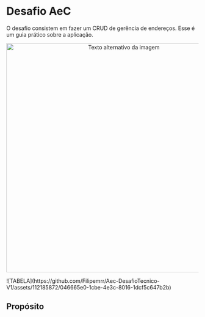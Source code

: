 # Desafio AeC 
O desafio consistem em fazer um CRUD de gerência de endereços. Esse é um guia prático sobre a aplicação.

<p align="center">
  <img src="/gif.gif" alt="Texto alternativo da imagem" width="600">
</p>
![TABELA](https://github.com/Filipemrr/Aec-DesafioTecnico-V1/assets/112185872/046665e0-1cbe-4e3c-8016-1dcf5c647b2b)

## Propósito

